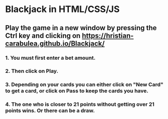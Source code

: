 # Blackjack in HTML/CSS/JS

## Play the game in a new window by pressing the Ctrl key and clicking on https://hristian-carabulea.github.io/Blackjack/
### 1. You must first enter a bet amount.
### 2. Then click on Play.
### 3. Depending on your cards you can either click on "New Card" to get a card, or click on Pass to keep the cards you have.
### 4. The one who is closer to 21 points without getting over 21 points wins. Or there can be a draw.
